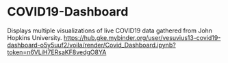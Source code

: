 # COVID19-Dashboard
Displays multiple visualizations of live COVID19 data gathered from John Hopkins University.
https://hub.gke.mybinder.org/user/vesuvius13-covid19-dashboard-o5y5uuf2/voila/render/Covid_Dashboard.ipynb?token=n6VLiH7ERsaKF8vedgO8YA
